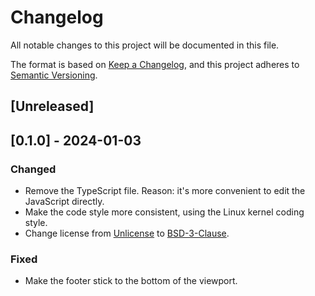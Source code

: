 # Changelog

All notable changes to this project will be documented in this file.

The format is based on [Keep a Changelog](https://keepachangelog.com/),
and this project adheres to [Semantic Versioning](https://semver.org/).

## \[Unreleased\]

## \[0.1.0\] - 2024-01-03

### Changed

  - Remove the TypeScript file. Reason: it's more convenient to edit the
    JavaScript directly.
  - Make the code style more consistent, using the Linux kernel coding style.
  - Change license from [Unlicense](https://unlicense.org) to
    [BSD-3-Clause](https://choosealicense.com/licenses/bsd-3-clause). 

### Fixed

  - Make the footer stick to the bottom of the viewport.
